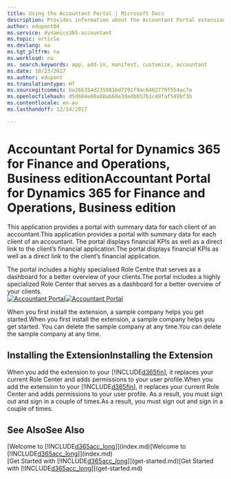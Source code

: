 ```yaml
---
title: Using the Accountant Portal | Microsoft Docs
description: Provides information about the Accountant Portal extension.
author: edupont04
ms.service: dynamics365-accountant
ms.topic: article
ms.devlang: na
ms.tgt_pltfrm: na
ms.workload: na
ms. search.keywords: app, add-in, manifest, customize, accountant
ms.date: 10/23/2017
ms.author: edupont
ms.translationtype: HT
ms.sourcegitcommit: ba26b354d235981bd7291f9ac6402779f554ac7a
ms.openlocfilehash: d5d684e00a88ab60e3dedbb57b1c49faf549bf3b
ms.contentlocale: en-au
ms.lasthandoff: 12/14/2017

---
```

# <a name="accountant-portal-for-dynamics-365-for-finance-and-operations-business-edition"></a><span data-ttu-id="71b9e-103">Accountant Portal for Dynamics 365 for Finance and Operations, Business edition</span><span class="sxs-lookup"><span data-stu-id="71b9e-103">Accountant Portal for Dynamics 365 for Finance and Operations, Business edition</span></span>
<span data-ttu-id="71b9e-104">This application provides a portal with summary data for each client of an accountant.</span><span class="sxs-lookup"><span data-stu-id="71b9e-104">This application provides a portal with summary data for each client of an accountant.</span></span> <span data-ttu-id="71b9e-105">The portal displays financial KPIs as well as a direct link to the client’s financial application.</span><span class="sxs-lookup"><span data-stu-id="71b9e-105">The portal displays financial KPIs as well as a direct link to the client’s financial application.</span></span>  

<span data-ttu-id="71b9e-106">The portal includes a highly specialised Role Centre that serves as a dashboard for a better overview of your clients.</span><span class="sxs-lookup"><span data-stu-id="71b9e-106">The portal includes a highly specialized Role Center that serves as a dashboard for a better overview of your clients.</span></span>  
<span data-ttu-id="71b9e-107">[![Accountant Portal](./media/accountant-get-started/accountant-dashboard.png)](https://go.microsoft.com/fwlink/?linkid=851257)</span><span class="sxs-lookup"><span data-stu-id="71b9e-107">[![Accountant Portal](./media/accountant-get-started/accountant-dashboard.png)](https://go.microsoft.com/fwlink/?linkid=851257)</span></span>

<span data-ttu-id="71b9e-108">When you first install the extension, a sample company helps you get started.</span><span class="sxs-lookup"><span data-stu-id="71b9e-108">When you first install the extension, a sample company helps you get started.</span></span> <span data-ttu-id="71b9e-109">You can delete the sample company at any time.</span><span class="sxs-lookup"><span data-stu-id="71b9e-109">You can delete the sample company at any time.</span></span>  

## <a name="installing-the-extension"></a><span data-ttu-id="71b9e-110">Installing the Extension</span><span class="sxs-lookup"><span data-stu-id="71b9e-110">Installing the Extension</span></span>
<span data-ttu-id="71b9e-111">When you add the extension to your [!INCLUDE[d365fin](includes/d365fin_md.md)], it replaces your current Role Center and adds permissions to your user profile.</span><span class="sxs-lookup"><span data-stu-id="71b9e-111">When you add the extension to your [!INCLUDE[d365fin](includes/d365fin_md.md)], it replaces your current Role Center and adds permissions to your user profile.</span></span> <span data-ttu-id="71b9e-112">As a result, you must sign out and sign in a couple of times.</span><span class="sxs-lookup"><span data-stu-id="71b9e-112">As a result, you must sign out and sign in a couple of times.</span></span>  

## <a name="see-also"></a><span data-ttu-id="71b9e-113">See Also</span><span class="sxs-lookup"><span data-stu-id="71b9e-113">See Also</span></span>
<span data-ttu-id="71b9e-114">[Welcome to [!INCLUDE[d365acc_long](includes/d365acc_long_md.md)]](index.md)</span><span class="sxs-lookup"><span data-stu-id="71b9e-114">[Welcome to [!INCLUDE[d365acc_long](includes/d365acc_long_md.md)]](index.md)</span></span>  
<span data-ttu-id="71b9e-115">[Get Started with [!INCLUDE[d365acc_long](includes/d365acc_long_md.md)]](get-started.md)</span><span class="sxs-lookup"><span data-stu-id="71b9e-115">[Get Started with [!INCLUDE[d365acc_long](includes/d365acc_long_md.md)]](get-started.md)</span></span>  

